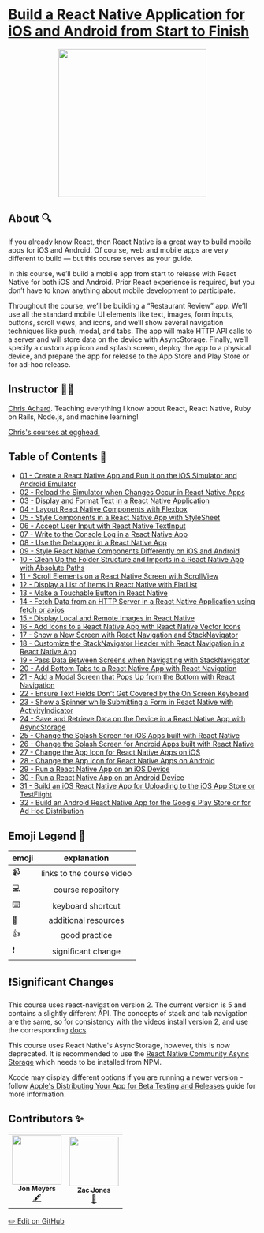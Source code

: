 # [Build a React Native Application for iOS and Android from Start to Finish](https://egghead.io/courses/build-a-react-native-application-for-ios-and-android-from-start-to-finish)

<p align="center"><img src="https://d2eip9sf3oo6c2.cloudfront.net/series/square_covers/000/000/242/full/EGH_ReactTakeoutbox_.png" width="300"/></p>

## About 🔍

If you already know React, then React Native is a great way to build mobile apps for iOS and Android. Of course, web and mobile apps are very different to build — but this course serves as your guide.

In this course, we’ll build a mobile app from start to release with React Native for both iOS and Android. Prior React experience is required, but you don’t have to know anything about mobile development to participate.

Throughout the course, we’ll be building a “Restaurant Review” app. We’ll use all the standard mobile UI elements like text, images, form inputs, buttons, scroll views, and icons, and we’ll show several navigation techniques like push, modal, and tabs. The app will make HTTP API calls to a server and will store data on the device with AsyncStorage. Finally, we’ll specify a custom app icon and splash screen, deploy the app to a physical device, and prepare the app for release to the App Store and Play Store or for ad-hoc release.

## Instructor 👨‍💻

[Chris Achard](https://chrisachard.com). Teaching everything I know about React, React Native, Ruby on Rails, Node.js, and machine learning!

[Chris's courses at egghead.](https://egghead.io/instructors/chris-achard)

## Table of Contents 📜

- [01 - Create a React Native App and Run it on the iOS Simulator and Android Emulator](notes/01-create-a-react-native-app-and-run-it-on-the-ios-simulator-and-android-emulator.md)
- [02 - Reload the Simulator when Changes Occur in React Native Apps](notes/02-reload-the-simulator-when-changes-occur-in-react-native-apps.md)
- [03 - Display and Format Text in a React Native Application](notes/03-display-and-format-text-in-a-react-native-application.md)
- [04 - Layout React Native Components with Flexbox](notes/04-layout-react-native-components-with-flexbox.md)
- [05 - Style Components in a React Native App with StyleSheet](notes/05-style-components-in-a-react-native-app-with-stylesheet.md)
- [06 - Accept User Input with React Native TextInput](notes/06-accept-user-input-with-react-native-textinput.md)
- [07 - Write to the Console Log in a React Native App](notes/07-write-to-the-console-log-in-a-react-native-app.md)
- [08 - Use the Debugger in a React Native App](notes/08-use-the-debugger-in-a-react-native-app.md)
- [09 - Style React Native Components Differently on iOS and Android](notes/09-style-react-native-components-differently-on-ios-and-android.md)
- [10 - Clean Up the Folder Structure and Imports in a React Native App with Absolute Paths](notes/10-clean-up-the-folder-structure-and-imports-in-a-react-native-app-with-absolute-paths.md)
- [11 - Scroll Elements on a React Native Screen with ScrollView](notes/11-scroll-elements-on-a-react-native-screen-with-scrollview.md)
- [12 - Display a List of Items in React Native with FlatList](notes/12-display-a-list-of-items-in-react-native-with-flatlist.md)
- [13 - Make a Touchable Button in React Native](notes/13-make-a-touchable-button-in-react-native.md)
- [14 - Fetch Data from an HTTP Server in a React Native Application using fetch or axios](notes/14-fetch-data-from-an-http-server-in-a-react-native-application-using-fetch-or-axios.md)
- [15 - Display Local and Remote Images in React Native](notes/15-display-local-and-remote-images-in-react-native.md)
- [16 - Add Icons to a React Native App with React Native Vector Icons](notes/16-add-icons-to-a-react-native-app-with-react-native-vector-icons.md)
- [17 - Show a New Screen with React Navigation and StackNavigator](notes/17-show-a-new-screen-with-react-navigation-and-stacknavigator.md)
- [18 - Customize the StackNavigator Header with React Navigation in a React Native App](notes/18-customize-the-stacknavigator-header-with-react-navigation-in-a-react-native-app.md)
- [19 - Pass Data Between Screens when Navigating with StackNavigator](notes/19-pass-data-between-screens-when-navigating-with-stacknavigator.md)
- [20 - Add Bottom Tabs to a React Native App with React Navigation](notes/20-add-bottom-tabs-to-a-react-native-app-with-react-navigation.md)
- [21 - Add a Modal Screen that Pops Up from the Bottom with React Navigation](notes/21-add-a-modal-screen-that-pops-up-from-the-bottom-with-react-navigation.md)
- [22 - Ensure Text Fields Don't Get Covered by the On Screen Keyboard](notes/22-ensure-text-fields-don't-get-covered-by-the-on-screen-keyboard.md)
- [23 - Show a Spinner while Submitting a Form in React Native with ActivityIndicator](notes/23-show-a-spinner-while-submitting-a-form-in-react-native-with-activityindicator.md)
- [24 - Save and Retrieve Data on the Device in a React Native App with AsyncStorage](notes/24-save-and-retrieve-data-on-the-device-in-a-react-native-app-with-asyncstorage.md)
- [25 - Change the Splash Screen for iOS Apps built with React Native](notes/25-change-the-splash-screen-for-ios-apps-built-with-react-native.md)
- [26 - Change the Splash Screen for Android Apps built with React Native](notes/26-change-the-splash-screen-for-android-apps-built-with-react-native.md)
- [27 - Change the App Icon for React Native Apps on iOS](notes/27-change-the-app-icon-for-react-native-apps-on-ios.md)
- [28 - Change the App Icon for React Native Apps on Android](notes/28-change-the-app-icon-for-react-native-apps-on-android.md)
- [29 - Run a React Native App on an iOS Device](notes/29-run-a-react-native-app-on-an-ios-device.md)
- [30 - Run a React Native App on an Android Device](notes/30-run-a-react-native-app-on-an-android-device.md)
- [31 - Build an iOS React Native App for Uploading to the iOS App Store or TestFlight](notes/31-build-an-ios-react-native-app-for-uploading-to-the-ios-app-store-or-testflight.md)
- [32 - Build an Android React Native App for the Google Play Store or for Ad Hoc Distribution](notes/32-build-an-android-react-native-app-for-the-google-play-store-or-for-ad-hoc-distribution.md)

## Emoji Legend 🧠
| emoji |        explanation        |
| ----- | :-----------------------: |
| 📹    | links to the course video |
| 💻    |     course repository     |
| ⌨️     |     keyboard shortcut     |
| 🤔    |   additional resources    |
| 👍    |       good practice       |
| ❗    |    significant change     |

## ❗Significant Changes

This course uses react-navigation version 2. The current version is 5 and contains a slightly different API. The concepts of stack and tab navigation are the same, so for consistency with the videos install version 2, and use the corresponding [docs](https://reactnavigation.org/docs/2.x/getting-started/).

This course uses React Native's AsyncStorage, however, this is now deprecated. It is recommended to use the [React Native Community Async Storage](https://react-native-community.github.io/async-storage/docs/install) which needs to be installed from NPM.

Xcode may display different options if you are running a newer version - follow [Apple's Distributing Your App for Beta Testing and Releases](https://developer.apple.com/documentation/xcode/distributing_your_app_for_beta_testing_and_releases) guide for more information.

## Contributors ✨

<table>
  <tr>
    <td align="center"><a href="https://github.com/dijonmusters"><img src="https://avatars0.githubusercontent.com/u/13792200?s=460&u=a4fe6e9e2a155e1f8e88cc261583c116d953d491&v=4" width="100px;" alt=""/><br /><sub><b>Jon Meyers</b></sub></a><br /><a href="https://github.com/eggheadio/eggheadio-course-notes/build-a-react-native-application-for-ios-and-android-from-start-to-finish/notes" title="Content">🖋</td>
    <td align="center"><a href="https://zacjones.io"><img src="https://avatars2.githubusercontent.com/u/6188161?v=4" width="100px;" alt=""/><br /><sub><b>Zac Jones</b></sub></a><br /><a href="https://github.com/eggheadio/GraphQL Query Language Notes/pulls?q=is%3Apr+reviewed-by%3Azacjones93" title="Reviewed Pull Requests">👀</a></td>
  </tr>
</table>

[✏️ Edit on GitHub](https://github.com/eggheadio/eggheadio-course-notes/tree/master/build-a-react-native-application-for-ios-and-android-from-start-to-finish/notes)
